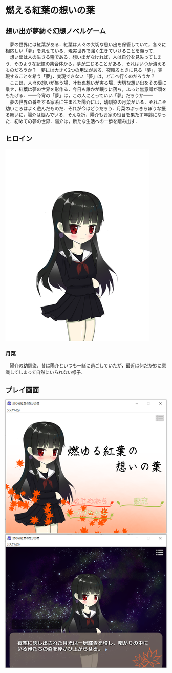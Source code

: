 # 燃える紅葉の想いの葉
## 想い出が夢紡ぐ幻想ノベルゲーム
　夢の世界には紅葉がある．紅葉は人々の大切な思い出を保管していて，各々に相応しい「夢」を見せている．現実世界で強く生きていけることを願って．  
　想い出は人の生きる糧である．想い出がなければ，人は自分を見失ってしまう．そのような記憶の集合体から，夢が生じることがある．それはいつか潰えるものだろうか？　夢には大きく2つの用法がある．夜眠るときに見る「夢」，実現することを希う「夢」．実現できない「夢」は，どこへ行くのだろうか？  
　ここは，人々の想いが集う場．叶わぬ想いが実る場．大切な想い出をその葉に乗せ，紅葉は夢の世界を形作る．今日も誰かが眠りに落ち，ふっと無意識が頭をもたげる．――今宵の「夢」は，この人にとっていい「夢」だろうか――  
　夢の世界の番をする家系に生まれた陽介には，幼馴染の月菜がいる．それこそ幼いころはよく遊んだものだ．それが今はどうだろう．月菜のぶっきらぼうな振る舞いに，陽介は悩んでいる．そんな折，陽介もお家の役目を果たす年齢になった．初めての夢の世界．陽介は，新たな生活への一歩を踏み出す．
## ヒロイン
![Runa](data/fgimage/n.png)
### 月菜
　陽介の幼馴染．昔は陽介といつも一緒に過ごしていたが，最近は何だか妙に意識してしまって自然にいられない様子．
## プレイ画面
![demo1](asset_for_readme/title.png)
![demo2](asset_for_readme/play.png)